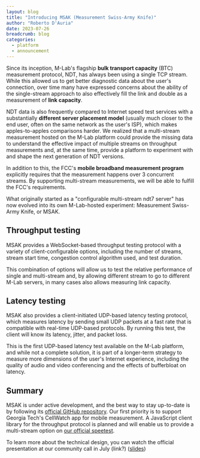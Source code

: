 ```yaml
---
layout: blog
title: "Introducing MSAK (Measurement Swiss-Army Knife)"
author: "Roberto D'Auria"
date: 2023-07-26
breadcrumb: blog
categories:
  - platform
  - announcement
---
```


Since its inception, M-Lab's flagship **bulk transport capacity** (BTC) measurement protocol, NDT, has always been using a single TCP stream. While this allowed us to get better diagnostic data about the user's connection, over time many have expressed concerns about the ability of the single-stream approach to also effectively fill the link and double as a measurement of **link capacity**. <!--more-->

NDT data is also frequently compared to Internet speed test services with a substantially **different server placement model** (usually much closer to the end user, often on the same network as the user's ISP), which makes apples-to-apples comparisons harder. We realized that a multi-stream measurement hosted on the M-Lab platform could provide the missing data to understand the effective impact of multiple streams on throughput measurements and, at the same time, provide a platform to experiment with and shape the next generation of NDT versions.

In addition to this, the FCC's **mobile broadband measurement program** explicitly requires that the measurement happens over 3 concurrent streams. By supporting multi-stream measurements, we will be able to fulfill the FCC's requirements.

What originally started as a "configurable multi-stream ndt7 server" has now evolved into its own M-Lab-hosted experiment: Measurement Swiss-Army Knife, or MSAK.

## Throughput testing

MSAK provides a WebSocket-based throughput testing protocol with a variety of client-configurable options, including the number of streams, stream start time, congestion control algorithm used, and test duration.

This combination of options will allow us to test the relative performance of single and multi-stream and, by allowing different stream to go to different M-Lab servers, in many cases also allows measuring link capacity.

## Latency testing

MSAK also provides a client-initiated UDP-based latency testing protocol, which measures latency by sending small UDP packets at a fast rate that is compatible with real-time UDP-based protocols. By running this test, the client will know its latency, jitter, and packet loss.

This is the first UDP-based latency test available on the M-Lab platform, and while not a complete solution, it is part of a longer-term strategy to measure more dimensions of the user's Internet experience, including the quality of audio and video conferencing and the effects of bufferbloat on latency.

## Summary

MSAK is under active development, and the best way to stay up-to-date is by following its [official GitHub repository](https://github.com/m-lab/msak). Our first priority is to support Georgia Tech's CellWatch app for mobile measurement. A JavaScript client library for the throughput protocol is planned and will enable us to provide a multi-stream option on [our official speetest](https://speed.measurementlab.net).

To learn more about the technical design, you can watch the official presentation at our community call in July (link?) ([slides](https://docs.google.com/presentation/d/1IbqMhmBwP2ul0Y7I-haIICc3tTjHsuRAKofzR5J-0gM/edit#slide=id.g255b8295bce_1_63))
